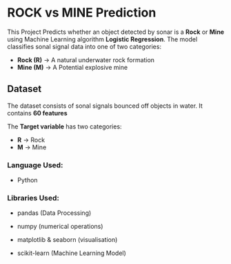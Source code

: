 # ROCK vs MINE Prediction
This Project Predicts whether an object detected by sonar is a **Rock** or **Mine** using Machine Learning algorithm **Logistic Regression**.
The model classifies sonal signal data into one of two categories:

- **Rock (R)** -> A natural underwater rock formation
- **Mine (M)** -> A Potential explosive mine

## Dataset
The dataset consists of sonal signals bounced off objects in water. It contains **60 features**

The **Target variable** has two categories:

- **R** -> Rock
- **M** -> Mine

### Language Used:
 - Python
### Libraries Used:
 - pandas (Data Processing)
  
 - numpy (numerical operations)
  
 - matplotlib & seaborn (visualisation)
  
 - scikit-learn (Machine Learning Model)
